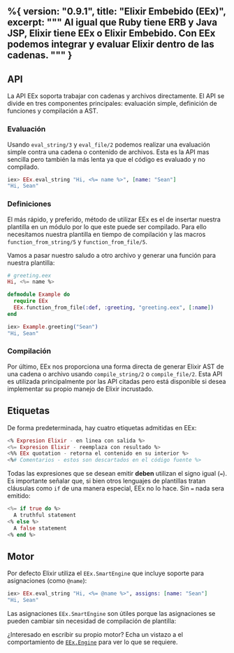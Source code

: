 %{
  version: "0.9.1",
  title: "Elixir Embebido (EEx)",
  excerpt: """
  Al igual que Ruby tiene ERB y Java JSP, Elixir tiene EEx o Elixir Embebido. Con EEx podemos integrar y evaluar Elixir dentro de las cadenas.
  """
}
---

## API

La API EEx soporta trabajar con cadenas y archivos directamente. El API se divide en tres componentes principales: evaluación simple, definición de funciones y compilación a AST.

### Evaluación

Usando `eval_string/3` y `eval_file/2` podemos realizar una evaluación simple contra una cadena o contenido de archivos. Esta es la API mas sencilla pero también la más lenta ya que el código es evaluado y no compilado.

```elixir
iex> EEx.eval_string "Hi, <%= name %>", [name: "Sean"]
"Hi, Sean"
```

### Definiciones

El más rápido, y preferido, método de utilizar EEx es el de insertar nuestra plantilla en un módulo por lo que este puede ser compilado. Para ello necesitamos nuestra plantilla en tiempo de compilación y las macros `function_from_string/5` y `function_from_file/5`.

Vamos a pasar nuestro saludo a otro archivo y generar una función para nuestra plantilla:

```elixir
# greeting.eex
Hi, <%= name %>

defmodule Example do
  require EEx
  EEx.function_from_file(:def, :greeting, "greeting.eex", [:name])
end

iex> Example.greeting("Sean")
"Hi, Sean"
```

### Compilación

Por último, EEx nos proporciona una forma directa de generar Elixir AST de una cadena o archivo usando `compile_string/2` o `compile_file/2`. Esta API es utilizada principalmente por las API citadas pero está disponible si desea implementar su propio manejo de Elixir incrustado.

## Etiquetas

De forma predeterminada, hay cuatro etiquetas admitidas en EEx:

```elixir
<% Expresion Elixir - en linea con salida %>
<%= Expresion Elixir - reemplaza con resultado %>
<%% EEx quotation - retorna el contenido en su interior %>
<%# Comentarios - estos son descartados en el código fuente %>
```

Todas las expresiones que se desean emitir __deben__ utilizan el signo igual (`=`). Es importante señalar que, si bien otros lenguajes de plantillas tratan cláusulas como `if` de una manera especial, EEx no lo hace. Sin `=` nada sera emitido:

```elixir
<%= if true do %>
  A truthful statement
<% else %>
  A false statement
<% end %>
```

## Motor

Por defecto Elixir utiliza el `EEx.SmartEngine` que incluye soporte para asignaciones (como `@name`):

```elixir
iex> EEx.eval_string "Hi, <%= @name %>", assigns: [name: "Sean"]
"Hi, Sean"
```

Las asignaciones `EEx.SmartEngine` son útiles porque las asignaciones se pueden cambiar sin necesidad de compilación de plantilla:

¿Interesado en escribir su propio motor? Echa un vistazo a el comportamiento de [`EEx.Engine`](https://hexdocs.pm/eex/EEx.Engine.html) para ver lo que se requiere.
